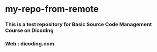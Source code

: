 # my-repo-from-remote
<h3>This is a test repository for Basic Source Code Management Course on Dicoding</h3>
<h3>Web : dicoding.com</h3>
